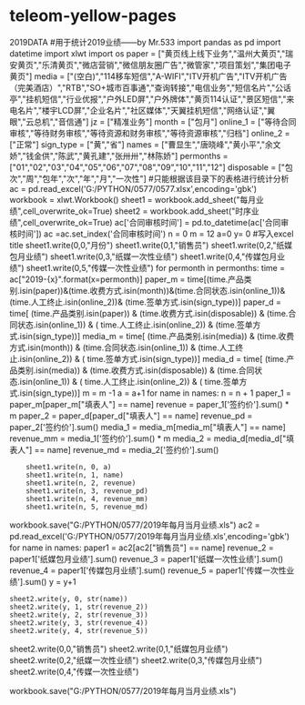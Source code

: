 # teleom-yellow-pages
2019DATA
#用于统计2019业绩——by Mr.533
import pandas as pd
import datetime
import xlwt
import  os
paper = ["黄页线上线下业务","温州大黄页","瑞安黄页","乐清黄页","微店营销","微信朋友圈广告","微管家","项目策划","集团电子黄页"]
media = ["(空白)","114移车短信","A-WIFI","ITV开机广告","ITV开机广告（完美酒店）","RTB","SO+城市百事通","查询转接","电信业务","短信名片","公话亭","挂机短信","行业优报","户外LED屏","户外牌体","黄页114认证","景区短信","来电名片","楼宇LCD屏","企业名片","社区媒体","天翼挂机短信","网络认证","翼眼","云总机","音信通"]
jz = ["精准业务"]
month = ["包月"]
online_1 = ["等待合同审核","等待财务审核","等待资源和财务审核","等待资源审核","归档"]
online_2 = ["正常"]
sign_type = ["黄","省"]
names = ["曹显生","唐晓峰","黄小平","余文娇","钱金供","陈武","黄孔建","张卅卅","林陈娇"]
permonths = ["01","02","03","04","05","06","07","08","09","10","11","12"]
disposable = ["包次","周","包年","次","年","月","一次性"]
#只能根据该目录下的表格进行统计分析
ac = pd.read_excel('G:/PYTHON/0577/0577.xlsx',encoding='gbk')
workbook = xlwt.Workbook()
sheet1 = workbook.add_sheet("每月业绩",cell_overwrite_ok=True)
sheet2 = workbook.add_sheet("时序业绩",cell_overwrite_ok=True)
ac['合同审核时间'] = pd.to_datetime(ac['合同审核时间'])
ac =ac.set_index('合同审核时间')
n = 0
m = 12
a=0
y= 0
#写入excel title
sheet1.write(0,0,"月份")
sheet1.write(0,1,"销售员")
sheet1.write(0,2,"纸媒包月业绩")
sheet1.write(0,3,"纸媒一次性业绩")
sheet1.write(0,4,"传媒包月业绩")
sheet1.write(0,5,"传媒一次性业绩")
for permonth in permonths:
    time = ac["2019-{x}".format(x=permonth)]
    paper_m = time[(time.产品类别.isin(paper))&(time.收费方式.isin(month))&(time.合同状态.isin(online_1))&(time.人工终止.isin(online_2))& (time.签单方式.isin(sign_type))]
    paper_d = time[
        (time.产品类别.isin(paper)) & (time.收费方式.isin(disposable)) & (time.合同状态.isin(online_1)) & (
        time.人工终止.isin(online_2)) & (time.签单方式.isin(sign_type))]
    media_m = time[
        (time.产品类别.isin(media)) & (time.收费方式.isin(month)) & (time.合同状态.isin(online_1)) & (time.人工终止.isin(online_2)) & (
            time.签单方式.isin(sign_type))]
    media_d = time[
        (time.产品类别.isin(media)) & (time.收费方式.isin(disposable)) & (time.合同状态.isin(online_1)) & (
        time.人工终止.isin(online_2)) & (
            time.签单方式.isin(sign_type))]
    m = m -1
    a = a+1
    for name in names:
        n = n + 1
        paper_1 = paper_m[paper_m["填表人"] == name]
        revenue = paper_1['签约价'].sum() * m
        paper_2 = paper_d[paper_d["填表人"] == name]
        revenue_pd = paper_2['签约价'].sum()
        media_1 = media_m[media_m["填表人"] == name]
        revenue_mm = media_1['签约价'].sum() * m
        media_2 = media_d[media_d["填表人"] == name]
        revenue_md = media_2['签约价'].sum()

        sheet1.write(n, 0, a)
        sheet1.write(n, 1, name)
        sheet1.write(n, 2, revenue)
        sheet1.write(n, 3, revenue_pd)
        sheet1.write(n, 4, revenue_mm)
        sheet1.write(n, 5, revenue_md)
workbook.save("G:/PYTHON/0577/2019年每月当月业绩.xls")
ac2 = pd.read_excel('G:/PYTHON/0577/2019年每月当月业绩.xls',encoding='gbk')
for name in names:
    paper1 = ac2[ac2["销售员"] == name]
    revenue_2 = paper1['纸媒包月业绩'].sum()
    revenue_3 = paper1['纸媒一次性业绩'].sum()
    revenue_4 = paper1['传媒包月业绩'].sum()
    revenue_5 = paper1['传媒一次性业绩'].sum()
    y = y+1

    sheet2.write(y, 0, str(name))
    sheet2.write(y, 1, str(revenue_2))
    sheet2.write(y, 2, str(revenue_3))
    sheet2.write(y, 3, str(revenue_4))
    sheet2.write(y, 4, str(revenue_5))

sheet2.write(0,0,"销售员")
sheet2.write(0,1,"纸媒包月业绩")
sheet2.write(0,2,"纸媒一次性业绩")
sheet2.write(0,3,"传媒包月业绩")
sheet2.write(0,4,"传媒一次性业绩")

workbook.save("G:/PYTHON/0577/2019年每月当月业绩.xls")

